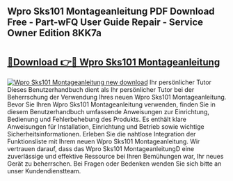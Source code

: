 ## Wpro Sks101 Montageanleitung PDF Download Free - Part-wFQ User Guide Repair - Service Owner Edition 8KK7a

# <h2><a href="http://df79eb.blite.top/?on=Wpro+Sks101+Montageanleitung">🔗Download 👉🔴 Wpro Sks101 Montageanleitung</a></h2>

[![Wpro Sks101 Montageanleitung new download](https://i.imgur.com/lujVjoI.png)](http://df79eb.blite.top/?on=Wpro+Sks101+Montageanleitung)
Ihr persönlicher Tutor Dieses Benutzerhandbuch dient als Ihr persönlicher Tutor bei der Beherrschung der Verwendung Ihres neuen Wpro Sks101 Montageanleitung. Bevor Sie Ihren Wpro Sks101 Montageanleitung verwenden, finden Sie in diesem Benutzerhandbuch umfassende Anweisungen zur Einrichtung, Bedienung und Fehlerbehebung des Produkts. Es enthält klare Anweisungen für Installation, Einrichtung und Betrieb sowie wichtige Sicherheitsinformationen. Erleben Sie die nahtlose Integration der Funktionsliste mit Ihrem neuen Wpro Sks101 Montageanleitung. Wir vertrauen darauf, dass das Wpro Sks101 MontageanleitungD eine zuverlässige und effektive Ressource bei Ihren Bemühungen war, Ihr neues Gerät zu beherrschen. Bei Fragen oder Bedenken wenden Sie sich bitte an unser Kundendienstteam.
